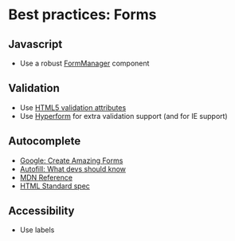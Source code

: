 # Best practices: Forms

## Javascript

* Use a robust [FormManager](https://github.com/mkdecisiondev/components/tree/master/widgets/FormManager) component

## Validation

* Use [HTML5 validation attributes](https://developer.mozilla.org/en-US/docs/Learn/HTML/Forms/Form_validation)
* Use [Hyperform](https://hyperform.js.org/) for extra validation support (and for IE support)

## Autocomplete

* [Google: Create Amazing Forms](https://developers.google.com/web/fundamentals/design-and-ux/input/forms/)
* [Autofill: What devs should know](https://cloudfour.com/thinks/autofill-what-web-devs-should-know-but-dont/)
* [MDN Reference](https://developer.mozilla.org/en-US/docs/Web/HTML/Element/input#attr-autocomplete)
* [HTML Standard spec](https://html.spec.whatwg.org/multipage/form-control-infrastructure.html#autofill)

## Accessibility

* Use labels
